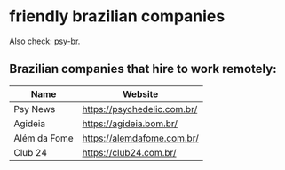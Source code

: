 # friendly brazilian companies

Also check: [psy-br](https://psybr.com.br).

## Brazilian companies that hire to work remotely:

Name | Website
------------ | -------
Psy News | https://psychedelic.com.br/
Agideia | https://agideia.bom.br/
Além da Fome | https://alemdafome.com.br/
Club 24 | https://club24.com.br/
